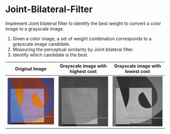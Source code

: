# Joint-Bilateral-Filter
 Implement Joint bilateral filter to identify the best weight to convert a color image to a grayscale image.

1. Given a color image, a set of weight combination corresponds to a grayscale image candidate.
2. Measuring the perceptual similarity by Joint bilateral filter.
3. Identify which candidate is the best.

Original Image        |  Grayscale image with highest cost        |  Grayscale image with lowest cost
:-------------------------:|:-------------------------:|:------------------:
![](https://github.com/ronnie0726/Joint-Bilateral-Filter/blob/main/testdata/1.png)  |    ![](https://github.com/ronnie0726/Joint-Bilateral-Filter/blob/main/result/max_error_gray.png) |   ![](https://github.com/ronnie0726/Joint-Bilateral-Filter/blob/main/result/low_error_gray.png)
